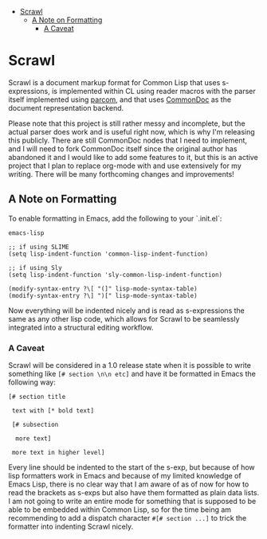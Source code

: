- [Scrawl](#org45aff84)
  - [A Note on Formatting](#org880e3ab)
    - [A Caveat](#org6417762)


<a id="org45aff84"></a>

# Scrawl

Scrawl is a document markup format for Common Lisp that uses s-expressions, is implemented within CL using reader macros with the parser itself implemented using [parcom](https://github.com/fosskers/parcom/), and that uses [CommonDoc](https://commondoc.github.io/) as the document representation backend.

Please note that this project is still rather messy and incomplete, but the actual parser does work and is useful right now, which is why I'm releasing this publicly. There are still CommonDoc nodes that I need to implement, and I will need to fork CommonDoc itself since the original author has abandoned it and I would like to add some features to it, but this is an active project that I plan to replace org-mode with and use extensively for my writing. There will be many forthcoming changes and improvements!


<a id="org880e3ab"></a>

## A Note on Formatting

To enable formatting in Emacs, add the following to your \`.init.el\`:

```emacs-lisp
emacs-lisp

;; if using SLIME
(setq lisp-indent-function 'common-lisp-indent-function)

;; if using Sly
(setq lisp-indent-function 'sly-common-lisp-indent-function)

(modify-syntax-entry ?\[ "(]" lisp-mode-syntax-table)
(modify-syntax-entry ?\] ")[" lisp-mode-syntax-table)
```

Now everything will be indented nicely and is read as s-expressions the same as any other lisp code, which allows for Scrawl to be seamlessly integrated into a structural editing workflow.


<a id="org6417762"></a>

### A Caveat

Scrawl will be considered in a 1.0 release state when it is possible to write something like `[# section \n\n etc]` and have it be formatted in Emacs the following way:

```
[# section title

 text with [* bold text]

 [# subsection

  more text]

 more text in higher level]
```

Every line should be indented to the start of the s-exp, but because of how lisp formatters work in Emacs and because of my limited knowledge of Emacs Lisp, there is no clear way that I am aware of as of now for how to read the brackets as s-exps but also have them formatted as plain data lists. I am not going to write an entire mode for something that is supposed to be able to be embedded within Common Lisp, so for the time being am recommending to add a dispatch character `#[# section ...]` to trick the formatter into indenting Scrawl nicely.
